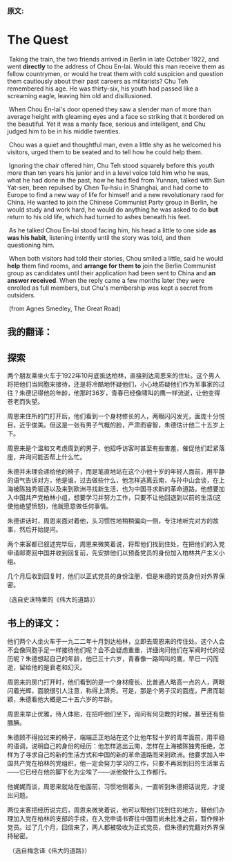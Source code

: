 ### 原文:

# The Quest

​		Taking the train, the two friends arrived in Berlin in late October 1922, and went **directly** to the address of Chou En-lai. Would this man receive them as fellow countrymen, or would he treat them with cold suspicion and question them cautiously about their past careers as militarists? Chu Teh remembered his age. He was thirty-six, his youth had passed like a screaming eagle, leaving him old and disillusioned.

​		When Chou En-lai's door opened they saw a slender man of more than average height with gleaming eyes and a face so striking that it bordered on the beautiful. Yet it was a manly face, serious and intelligent, and Chu judged him to be in his middle twenties.

​		Chou was a quiet and thoughtful man, even a little shy as he welcomed his visitors, urged them to be seated and to tell how he could help them.

​		Ignoring the chair offered him, Chu Teh stood squarely before this youth more than ten years his junior and in a level voice told him who he was, what he had done in the past, how he had fled from Yunnan, talked with Sun Yat-sen, been repulsed by Chen Tu-hsiu in Shanghai, and had come to Europe to find a new way of life for himself and a new revolutionary raod for China. He wanted to join the Chinese Communist Party group in Berlin, he would study and work hard, he would do anything he was asked to do **but** return to his old life, which had turned to ashes beneath his feet.

​		As he talked Chou En-lai stood facing him, his head a little to one side **as was his habit**, listening intently until the story was told, and then questioning him.

​		When both visitors had told their stories, Chou smiled a little, said he would **help** them find rooms, and **arrange for them to** join the Berlin Communist group as candidates until their application had been sent to China and **an answer received**. When the reply came a few months later they were enrolled as full members, but Chu's membership was kept a secret from outsiders.

​																				(from Agnes Smedley, The Great Road)

## 我的翻译：

## 探索

​		两个朋友乘坐火车于1922年10月底抵达柏林，直接到达周恩来的住址。这个男人将把他们当同胞来接待，还是将冷酷地怀疑他们，小心地质疑他们作为军事家的过往？朱德记得他的年龄，他那时36岁，青春已经像啸叫的鹰一样流逝，让他变得苍老而失望。

​		周恩来住所的门打开后，他们看到一个身材修长的人，两眼闪闪发光，面庞十分悦目，近乎俊美。但这是一张有男子气概的脸，严肃而睿智，朱德估计他二十五岁上下。

​		周恩来是个温和又考虑周到的男子，他招呼访客时甚至有些害羞，催促他们赶紧落座，并询问能否帮上什么忙。

​		朱德并未理会递给他的椅子，而是笔直地站在这个小他十岁的年轻人面前，用平静的语气告诉对方，他是谁，过去做些什么，他怎样逃离云南，与孙中山会谈，在上海被陈独秀驱逐以及来到欧洲寻找新生活，也为中国寻求新的革命道路。他想要加入中国共产党柏林小组，想要学习并努力工作，只要不让他回退到以前的生活(这使他绝望愤怒)，他就愿意做任何事情。

​		朱德讲话时，周恩来面对着他，头习惯性地稍稍偏向一侧，专注地听完对方的故事，然后开始提问。

​		两个来客都已叙述完毕后，周恩来微笑着说，将帮他们找到住处，在把他们的入党申请邮寄回中国并收到回复前，先安排他们以预备党员的身份加入柏林共产主义小组。

​		几个月后收到回复时，他们以正式党员的身份注册，但是朱德的党员身份对外界保密。

​																							(选自史沫特莱的《伟大的道路》）

## 书上的译文：

​		他们两个人坐火车于一九二二年十月到达柏林，立即去周恩来的传住处。这个人会不会像同胞手足一样接待他们呢？会不会疑虑重重，详细询问他们在军阀时代的经历呢？朱德想起自己的年龄，他已三十六岁，青春像一路鸣叫的鹰，早已一闪而逝，留给他的是衰老和幻灭。

​	周恩来的房门打开时，他们看到的是一个身材瘦长、比普通人略高一点的人，两眼闪着光辉，面貌很引人注意，称得上清秀。可是，那是个男子汉的面庞，严肃而聪颖，朱德看他大概是二十五六岁的年龄。

​	周恩来举止优雅，待人体贴，在招呼他们坐下，询问有何见教的时候，甚至还有些腼腆。

​	朱德顾不得拉过来的椅子，端端正正地站在这个比他年轻十岁的青年面前，用平稳的语调，说明自己的身份的经历：他怎样逃出云南，怎样在上海被陈独秀拒绝，怎样为了寻求自己的新的生活方式和中国的新的革命道路而来到欧洲。他要求加入中国共产党在柏林的党组织，他一定会努力学习的工作，只要不再回到旧的生活里去——它已经在他的脚下化为尘埃了——派他做什么工作都行。

​	 他娓娓而谈，周恩来就站在他面前，习惯地侧着头，一直听到朱德把话说完，才提出问题。

​	两位来客把经历说完后，周恩来微笑着说，他可以帮他们找到住的地方，替他们办理加入党在柏林的支部的手续，在入党申请书寄往中国而尚未批准之前，暂作候补党员。过了几个月，回信来了，两人都被吸收为正式党员，但朱德的党籍对外界保持秘密。

​																				（选自梅念译《伟大的道路》）